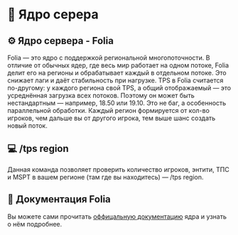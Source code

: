 # 🔧 Ядро серера
## ⚙️ Ядро сервера - Folia

Folia — это ядро с поддержкой региональной многопоточности.
В отличие от обычных ядер, где весь мир работает на одном потоке, Folia делит его на регионы и обрабатывает каждый в отдельном потоке. Это снижает лаги и даёт стабильность при нагрузке.
TPS в Folia считается по-другому: у каждого региона свой TPS, а общий отображаемый — это усреднённая загрузка всех потоков. Поэтому он может быть нестандартным — например, 18.50 или 19.10. Это не баг, а особенность параллельной обработки. Каждый регион формируется от кол-во игроков, чем дальше вы от другого игрока, тем выше шанс создать новый поток. 

## 💻 /tps region

Данная команда позволяет проверить количество игроков, энтити, ТПС и MSPT в вашем регионе (там где вы находитесь) — /tps region. 

## 📰 Документация Folia 

Вы можете сами прочитать [оффицальную документацию](https://docs.papermc.io/folia/) ядра и узнать о нём подробнее.